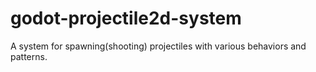 # godot-projectile2d-system
A system for spawning(shooting) projectiles with various behaviors and patterns. 
